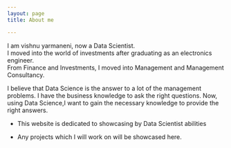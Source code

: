 ```yaml
---
layout: page
title: About me

---
```


  I am vishnu yarmaneni, now a Data Scientist.  
  I moved into the world of investments after graduating as an electronics engineer.  
  From Finance and Investments, I moved into Management and Management Consultancy.
  
  I believe that Data Science is the answer to a lot of the management problems. I have the business knowledge to ask the right questions. Now, using Data Science,I want to gain the necessary knowledge to provide the right answers.

- This website is dedicated to showcasing by Data Scientist abilities

- Any projects which I will work on will be showcased here.




